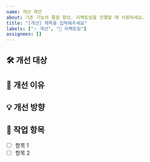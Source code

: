 ```yaml
---
name: 개선 제안
about: 기존 기능의 품질 향상, 리팩토링을 진행할 때 사용하세요.
title: "[개선] 제목을 입력해주세요"
labels: ["✨ 개선", "🧹 리팩토링"]
assignees: []
---
```


## 🛠️ 개선 대상
<!-- 어떤 기능, 컴포넌트, 파일 등을 개선하고 싶은지 작성해주세요 -->

## 🧩 개선 이유
<!-- 무엇이 불편하거나 비효율적인지 설명해주세요 -->

## 💡 개선 방향
<!-- 개선 아이디어나 접근 방식을 작성해주세요 -->

## 📝 작업 항목
- [ ] 항목 1
- [ ] 항목 2
